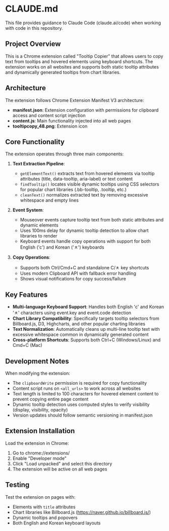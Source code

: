 # CLAUDE.md

This file provides guidance to Claude Code (claude.ai/code) when working with code in this repository.

## Project Overview

This is a Chrome extension called "Tooltip Copier" that allows users to copy text from tooltips and hovered elements using keyboard shortcuts. The extension works on all websites and supports both static tooltip attributes and dynamically generated tooltips from chart libraries.

## Architecture

The extension follows Chrome Extension Manifest V3 architecture:

- **manifest.json**: Extension configuration with permissions for clipboard access and content script injection
- **content.js**: Main functionality injected into all web pages
- **tooltipcopy_48.png**: Extension icon

## Core Functionality

The extension operates through three main components:

1. **Text Extraction Pipeline**: 
   - `getElementText()` extracts text from hovered elements via tooltip attributes (title, data-tooltip, aria-label) or text content
   - `findTooltip()` locates visible dynamic tooltips using CSS selectors for popular chart libraries (.bb-tooltip, .tooltip, etc.)
   - `cleanText()` normalizes extracted text by removing excessive whitespace and empty lines

2. **Event System**:
   - Mouseover events capture tooltip text from both static attributes and dynamic elements
   - Uses 100ms delay for dynamic tooltip detection to allow chart libraries to render
   - Keyboard events handle copy operations with support for both English ('c') and Korean ('ㅊ') keyboards

3. **Copy Operations**:
   - Supports both Ctrl/Cmd+C and standalone C/ㅊ key shortcuts
   - Uses modern Clipboard API with fallback error handling
   - Shows visual notifications for copy success/failure

## Key Features

- **Multi-language Keyboard Support**: Handles both English 'c' and Korean 'ㅊ' characters using event.key and event.code detection
- **Chart Library Compatibility**: Specifically targets tooltip selectors from Billboard.js, D3, Highcharts, and other popular charting libraries
- **Text Normalization**: Automatically cleans up multi-line tooltip text with excessive whitespace common in dynamically generated content
- **Cross-platform Shortcuts**: Supports both Ctrl+C (Windows/Linux) and Cmd+C (Mac)

## Development Notes

When modifying the extension:

- The `clipboardWrite` permission is required for copy functionality
- Content script runs on `<all_urls>` to work across all websites
- Text length is limited to 100 characters for hovered element content to prevent copying entire page content
- Dynamic tooltip detection uses computed styles to verify visibility (display, visibility, opacity)
- Version updates should follow semantic versioning in manifest.json

## Extension Installation

Load the extension in Chrome:
1. Go to chrome://extensions/
2. Enable "Developer mode"
3. Click "Load unpacked" and select this directory
4. The extension will be active on all web pages

## Testing

Test the extension on pages with:
- Elements with `title` attributes
- Chart libraries like Billboard.js (https://naver.github.io/billboard.js/)
- Dynamic tooltips and popovers
- Both English and Korean keyboard layouts